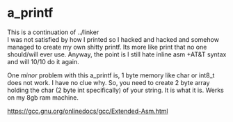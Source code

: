 # a_printf
This is a continuation of ../linker\
I was not satisfied by how I printed so I hacked and hacked and somehow managed to create
my own shitty printf. Its more like print that no one should/will ever use. Anyway, the
point is I still hate inline asm +AT&T syntax and will 10/10 do it again.

One *minor* problem with this a_printf is, 1 byte memory like char or int8_t does not work. I have no clue why. So, you need to create 2 byte array holding the char (2 byte int specifically) of your string. It is what it is. Werks on my 8gb ram machine.


https://gcc.gnu.org/onlinedocs/gcc/Extended-Asm.html